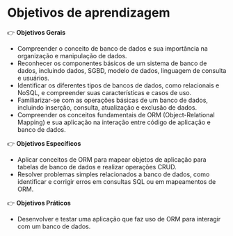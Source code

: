 # Objetivos de aprendizagem

👉 **Objetivos Gerais**

- Compreender o conceito de banco de dados e sua importância na organização e manipulação de dados.
- Reconhecer os componentes básicos de um sistema de banco de dados, incluindo dados, SGBD, modelo de dados, linguagem de consulta e usuários.
- Identificar os diferentes tipos de bancos de dados, como relacionais e NoSQL, e compreender suas características e casos de uso.
- Familiarizar-se com as operações básicas de um banco de dados, incluindo inserção, consulta, atualização e exclusão de dados.
- Compreender os conceitos fundamentais de ORM (Object-Relational Mapping) e sua aplicação na interação entre código de aplicação e banco de dados.

👉 **Objetivos Específicos**

- Aplicar conceitos de ORM para mapear objetos de aplicação para tabelas de banco de dados e realizar operações CRUD.
- Resolver problemas simples relacionados a banco de dados, como identificar e corrigir erros em consultas SQL ou em mapeamentos de ORM.

👉 **Objetivos Práticos**

- Desenvolver e testar uma aplicação que faz uso de ORM para interagir com um banco de dados.
